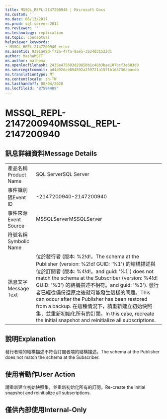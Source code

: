 ```yaml
---
title: MSSQL_REPL-2147200940 | Microsoft Docs
ms.custom: ''
ms.date: 06/13/2017
ms.prod: sql-server-2014
ms.reviewer: ''
ms.technology: replication
ms.topic: conceptual
helpviewer_keywords:
- MSSQL_REPL-2147200940 error
ms.assetid: 9391ae8d-f72a-47fa-8ae5-3b24d31522d1
author: MashaMSFT
ms.author: mathoma
ms.openlocfilehash: 2435e475693d2985bb1c48b3bae107bcf3e683d0
ms.sourcegitcommit: ad4d92dce894592a259721a1571b1d8736abacdb
ms.translationtype: MT
ms.contentlocale: zh-TW
ms.lasthandoff: 08/04/2020
ms.locfileid: "87594489"
---
```

# <a name="mssql_repl-2147200940"></a><span data-ttu-id="e3dc7-102">MSSQL_REPL-2147200940</span><span class="sxs-lookup"><span data-stu-id="e3dc7-102">MSSQL_REPL-2147200940</span></span>
    
## <a name="message-details"></a><span data-ttu-id="e3dc7-103">訊息詳細資料</span><span class="sxs-lookup"><span data-stu-id="e3dc7-103">Message Details</span></span>  
  
|||  
|-|-|  
|<span data-ttu-id="e3dc7-104">產品名稱</span><span class="sxs-lookup"><span data-stu-id="e3dc7-104">Product Name</span></span>|<span data-ttu-id="e3dc7-105">SQL Server</span><span class="sxs-lookup"><span data-stu-id="e3dc7-105">SQL Server</span></span>|  
|<span data-ttu-id="e3dc7-106">事件識別碼</span><span class="sxs-lookup"><span data-stu-id="e3dc7-106">Event ID</span></span>|<span data-ttu-id="e3dc7-107">-2147200940</span><span class="sxs-lookup"><span data-stu-id="e3dc7-107">-2147200940</span></span>|  
|<span data-ttu-id="e3dc7-108">事件來源</span><span class="sxs-lookup"><span data-stu-id="e3dc7-108">Event Source</span></span>|<span data-ttu-id="e3dc7-109">MSSQLServer</span><span class="sxs-lookup"><span data-stu-id="e3dc7-109">MSSQLServer</span></span>|  
|<span data-ttu-id="e3dc7-110">符號名稱</span><span class="sxs-lookup"><span data-stu-id="e3dc7-110">Symbolic Name</span></span>||  
|<span data-ttu-id="e3dc7-111">訊息文字</span><span class="sxs-lookup"><span data-stu-id="e3dc7-111">Message Text</span></span>|<span data-ttu-id="e3dc7-112">位於發行者 (版本: %2!d!，</span><span class="sxs-lookup"><span data-stu-id="e3dc7-112">The schema at the Publisher (version: %2!d!</span></span> <span data-ttu-id="e3dc7-113">GUID: '%1') 的結構描述與位於訂閱者 (版本: %4!d!，</span><span class="sxs-lookup"><span data-stu-id="e3dc7-113">and guid: '%1') does not match the schema at the Subscriber (version: %4!d!</span></span> <span data-ttu-id="e3dc7-114">GUID: '%3') 的結構描述不相符。</span><span class="sxs-lookup"><span data-stu-id="e3dc7-114">and guid: '%3').</span></span> <span data-ttu-id="e3dc7-115">發行者已經從備份還原之後就可能發生這樣的問題。</span><span class="sxs-lookup"><span data-stu-id="e3dc7-115">This can occur after the Publisher has been restored from a backup.</span></span> <span data-ttu-id="e3dc7-116">在這種情況下，請重新建立初始快照集，並重新初始化所有的訂閱。</span><span class="sxs-lookup"><span data-stu-id="e3dc7-116">In this case, recreate the initial snapshot and reinitialize all subscriptions.</span></span>|  
  
## <a name="explanation"></a><span data-ttu-id="e3dc7-117">說明</span><span class="sxs-lookup"><span data-stu-id="e3dc7-117">Explanation</span></span>  
 <span data-ttu-id="e3dc7-118">發行者端的結構描述不符合訂閱者端的結構描述。</span><span class="sxs-lookup"><span data-stu-id="e3dc7-118">The schema at the Publisher does not match the schema at the Subscriber.</span></span>  
  
## <a name="user-action"></a><span data-ttu-id="e3dc7-119">使用者動作</span><span class="sxs-lookup"><span data-stu-id="e3dc7-119">User Action</span></span>  
 <span data-ttu-id="e3dc7-120">請重新建立初始快照集，並重新初始化所有的訂閱。</span><span class="sxs-lookup"><span data-stu-id="e3dc7-120">Re-create the initial snapshot and reinitialize all subscriptions.</span></span>  
  
## <a name="internal-only"></a><span data-ttu-id="e3dc7-121">僅供內部使用</span><span class="sxs-lookup"><span data-stu-id="e3dc7-121">Internal-Only</span></span>  
  
